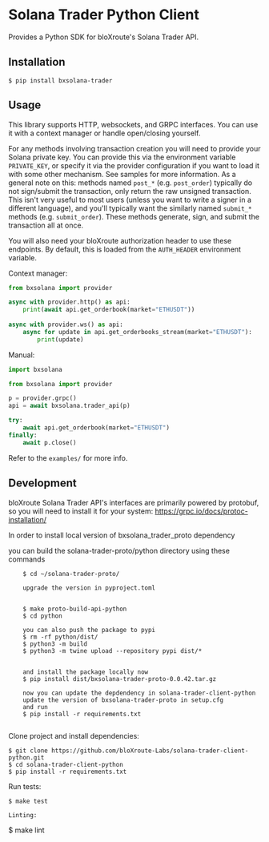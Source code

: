 # Solana Trader Python Client

Provides a Python SDK for bloXroute's Solana Trader API.

## Installation

```
$ pip install bxsolana-trader
```

## Usage

This library supports HTTP, websockets, and GRPC interfaces. You can use it with
a context manager or handle open/closing yourself.

For any methods involving transaction creation you will need to provide your 
Solana private key. You can provide this via the environment variable 
`PRIVATE_KEY`, or specify it via the provider configuration if you want to load 
it with some other mechanism. See samples for more information. 
As a general note on this: methods named `post_*` (e.g. `post_order`) typically 
do not sign/submit the transaction, only return the raw unsigned transaction. 
This isn't very useful to most users (unless you want to write a signer in a 
different language), and you'll typically want the similarly named `submit_*` 
methods (e.g. `submit_order`). These methods generate, sign, and submit the
transaction all at once.

You will also need your bloXroute authorization header to use these endpoints. By default, this is loaded from the 
`AUTH_HEADER` environment variable.

Context manager:

```python
from bxsolana import provider

async with provider.http() as api:
    print(await api.get_orderbook(market="ETHUSDT"))
    
async with provider.ws() as api:
    async for update in api.get_orderbooks_stream(market="ETHUSDT"):
        print(update)
```

Manual:

```python
import bxsolana

from bxsolana import provider

p = provider.grpc()
api = await bxsolana.trader_api(p)

try:
    await api.get_orderbook(market="ETHUSDT")
finally:
    await p.close()
```

Refer to the `examples/` for more info.

## Development

bloXroute Solana Trader API's interfaces are primarily powered by protobuf, so you will 
need to install it for your system: https://grpc.io/docs/protoc-installation/

In order to install local version of bxsolana_trader_proto dependency

you can build the solana-trader-proto/python directory using these commands


```
    $ cd ~/solana-trader-proto/
    
    upgrade the version in pyproject.toml
    
   
    $ make proto-build-api-python
    $ cd python
    
    you can also push the package to pypi 
    $ rm -rf python/dist/
    $ python3 -m build
    $ python3 -m twine upload --repository pypi dist/*
    
    
    and install the package locally now
    $ pip install dist/bxsolana-trader-proto-0.0.42.tar.gz
    
    now you can update the depdendency in solana-trader-client-python
    update the version of bxsolana-trader-proto in setup.cfg
    and run 
    $ pip install -r requirements.txt
    

```

Clone project and install dependencies:

```
$ git clone https://github.com/bloXroute-Labs/solana-trader-client-python.git
$ cd solana-trader-client-python
$ pip install -r requirements.txt
```

Run tests:

```
$ make test

Linting:
```
$ make lint
```
